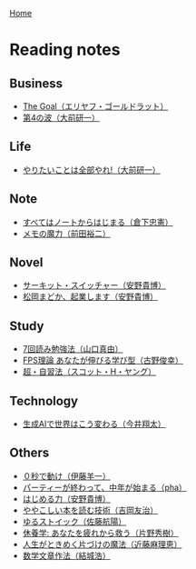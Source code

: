 <style>section h1 { color: #069; }</style>

[Home](/)

Reading notes
===

## Business

* [The Goal（エリヤフ・ゴールドラット）](business/TheGoal.md)
* [第4の波（大前研一）](business/第4の波.md)

## Life

* [やりたいことは全部やれ!（大前研一）](life/やりたいことは全部やれ.md)

## Note

* [すべてはノートからはじまる（倉下忠憲）](note/すべてはノートからはじまる.md)
* [メモの魔力（前田裕二）](note/メモの魔力.md)

## Novel

* [サーキット・スイッチャー（安野貴博）](novel/サーキット・スイッチャー.md)
* [松岡まどか、起業します（安野貴博）](novel/松岡まどか、起業します.md)

## Study

* [7回読み勉強法（山口真由）](study/7回読み勉強法.md)
* [FPS理論 あなたが伸びる学び型（古野俊幸）](study/FPS.md)
* [超・自習法（スコット・H・ヤング）](study/超自習法.md)

## Technology

* [生成AIで世界はこう変わる（今井翔太）](technology/生成AIで世界はこう変わる.md)

## Others

* [０秒で動け（伊藤羊一）](others/０秒で動け.md)
* [パーティーが終わって、中年が始まる（pha）](others/パーティーが終わって、中年が始まる.md)
* [はじめる力（安野貴博）](others/はじめる力.md)
* [ややこしい本を読む技術（吉岡友治）](others/ややこしい本を読む技術.md)
* [ゆるストイック（佐藤航陽）](others/ゆるストイック.md)
* [休養学: あなたを疲れから救う（片野秀樹）](others/休養学.md)
* [人生がときめく片づけの魔法（近藤麻理恵）](others/人生がときめく片づけの魔法.md)
* [数学文章作法（結城浩）](others/数学文章作法.md)
